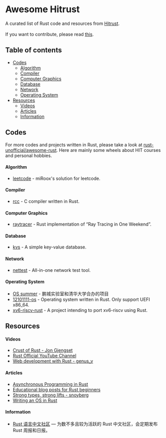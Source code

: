 # Awesome Hitrust

A curated list of Rust code and resources from [Hitrust](https://github.com/h1trust/about).  
<br>
If you want to contribute, please read [this](https://github.com/h1trust/awesome-hit-rust/blob/master/CONTRIBUTING.md).

## Table of contents

- [Codes](https://github.com/h1trust/awesome-hit-rust#codes)
  - [Algorithm](https://github.com/h1trust/awesome-hit-rust#algorithm)
  - [Compiler](https://github.com/h1trust/awesome-hit-rust#compiler)
  - [Computer Graphics](https://github.com/h1trust/awesome-hit-rust#computer-graphics)
  - [Database](https://github.com/h1trust/awesome-hit-rust#database)
  - [Network](https://github.com/h1trust/awesome-hit-rust#network)
  - [Operating System](https://github.com/h1trust/awesome-hit-rust#operating-system)
- [Resources](https://github.com/h1trust/awesome-hit-rust#resources)
  - [Videos](https://github.com/h1trust/awesome-hit-rust#videos)
  - [Articles](https://github.com/h1trust/awesome-hit-rust#articles)
  - [Information](https://github.com/h1trust/awesome-hit-rust#information)

## Codes

For more codes and projects written in Rust, please take a look at [rust-unofficial/awesome-rust](https://github.com/rust-unofficial/awesome-rust). Here are mainly some wheels about HIT courses and personal hobbies.

#### Algorithm

- [leetcode](https://github.com/miRoox/Leetcode) - miRoox's solution for leetcode.

#### Compiler

- [rcc](https://github.com/12101111/rcc) - C compiler written in Rust.

#### Computer Graphics

- [raytracer](https://github.com/raptazure/raytracer) - Rust implementation of “Ray Tracing in One Weekend”.

#### Database

- [kvs](https://github.com/raptazure/kvs) - A simple key-value database.

#### Network

- [nettest](https://github.com/12101111/nettest) - All-in-one network test tool.

#### Operating System

- [OS summer](https://github.com/Lincyaw/Rust_os_summer) - 鹏城实验室和清华大学合办的项目
- [12101111-os](https://github.com/12101111/os) - Operating system written in Rust. Only support UEFI x86_64.
- [xv6-riscv-rust](https://github.com/Jaic1/xv6-riscv-rust) - A project intending to port xv6-riscv using Rust.

## Resources

#### Videos

- [Crust of Rust - Jon Gjengset](https://www.youtube.com/playlist?list=PLqbS7AVVErFiWDOAVrPt7aYmnuuOLYvOa)
- [Rust Official YouTube Channel](https://www.youtube.com/channel/UCaYhcUwRBNscFNUKTjgPFiA)
- [Web development with Rust - genus_v](https://www.youtube.com/playlist?list=PLECOtlti4Psr4hXVX5GuSvLKp0-RZjz93)

#### Articles

- [Asynchronous Programming in Rust](https://rust-lang.github.io/async-book/index.html)
- [Educational blog posts for Rust beginners](https://github.com/pretzelhammer/rust-blog)
- [Strong types, strong lifts - snoyberg](https://www.snoyman.com/)
- [Writing an OS in Rust](https://os.phil-opp.com/)


#### Information

- [Rust 语言中文社区](https://rustcc.cn/) — 为数不多且较为活跃的 Rust 中文社区，会定期发布 Rust 周报和日报。
